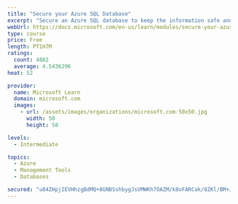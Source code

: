 ```yaml
---
title: "Secure your Azure SQL Database"
excerpt: "Secure an Azure SQL database to keep the information safe and diagnose potential security concerns as they happen."
webUrl: https://docs.microsoft.com/en-us/learn/modules/secure-your-azure-sql-database/
type: course
price: Free
length: PT1H7M
ratings:
  count: 4882
  average: 4.5436296
heat: 52

provider:
  name: Microsoft Learn
  domain: microsoft.com
  images:
    - url: /assets/images/organizations/microsoft.com-50x50.jpg
      width: 50
      height: 50

levels:
  - Intermediate

topics:
  - Azure
  - Management Tools
  - Databases

secured: "u84ZHpjIEVHhzgBdMQ+8GNBSshbygJsVMWKh7OAZM/k8vFARCak/8ZKl/BM+JaWlWQ+S9IjF71RX2CgOYCwWIkcV8LtB9xBQe3juuXcXXMkryYLxc2ozxdDTvX3Oljr3PisEIIhvSyX85ed+PH6746p+WeE6yCLcFV29w+AskZ7ebpRk4pw+EfuQ+gIw5oiKR/3a+pL4jflRsxL674H0iuB2wFgXk7hvMEe7hmCnarpNUaygzKHP5+4AaPsuRqR6V7HyPiYPS9sAXiNW+xn2//8TuYYCwglOBWb9bkvtp+rTk27yHBbfy7+io/Teu5ZBP8TFinDyMsDua0A8oqJIcBI89b9+33b646MP7UjHvj6O6AkZNtY4KnCZklvgxoQ+sjd3b8oiJJbI5bjIIuMhQ43o8aZILJJQJ1ueXWtPbR8=;QyqHMQfm7EmjW1g0SX8jXA=="
---
```



